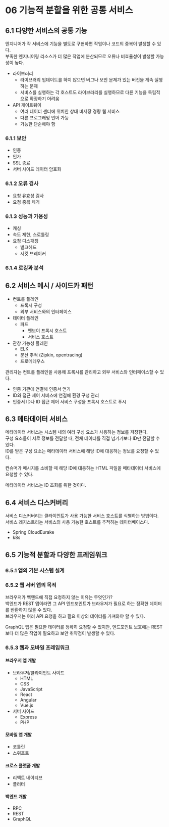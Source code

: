 # 06 기능적 분할을 위한 공통 서비스

## 6.1 다양한 서비스의 공통 기능

엔지니어가 각 서비스에 기능을 별도로 구현하면 작업이나 코드의 중복이 발생할 수 있다.  
부족한 엔지니어링 리소스가 더 많은 작업에 분산되므로 오류나 비효율성이 발생할 가능성이 높다.  

- 라이브러리
  - 라이브러리 업데이트를 하지 않으면 버그나 보안 문제가 있는 버전을 계속 실행하는 문제
  - 서비스를 실행하는 각 호스트도 라이브러리를 실행하므로 다른 기능을 독립적으로 확장하기 어려움
- API 게이트웨이
  - 여러 데이터 센터에 위치한 상태 비저장 경량 웹 서비스
  - 다른 프로그래밍 언어 가능
  - 가능한 단순해야 함

### 6.1.1 보안

- 인증
- 인가
- SSL 종료
- 서버 사이드 데이터 암호화


### 6.1.2 오류 검사

- 요청 유효성 검사
- 요청 중복 제거


### 6.1.3 성능과 가용성

- 캐싱
- 속도 제한, 스로틀링
- 요청 디스패칭
  - 벌크헤드
  - 서킷 브레이커


### 6.1.4 로깅과 분석


## 6.2 서비스 메시 / 사이드카 패턴

- 컨트롤 플레인
  - 프록시 구성
  - 외부 서비스와의 인터페이스
- 데이터 플레인
  - 파드
    - 엔보이 프록시 호스트
    - 서비스 호스트
- 관창 가능성 플레인
  - ELK
  - 분산 추적 (Zipkin, opentracing)
  - 프로메테우스

관리자는 컨트롤 플레인을 사용해 프록시를 관리하고 외부 서비스와 인터페이스할 수 있다.  

- 인증 기관에 연결해 인증서 얻기
- ID와 접근 제어 서비스에 연결해 환경 구성 관리
- 인증서 ID나 ID 접근 제어 서비스 구성을 프록시 호스트로 푸시


## 6.3 메타데이터 서비스

메타데이터 서비스는 시스템 내의 여러 구성 요소가 사용하는 정보를 저장한다.  
구성 요소들이 서로 정보를 전달할 때, 전체 데이터를 직접 넘기기보다 ID만 전달할 수 있다.  
ID를 받은 구성 요소는 메타데이터 서비스에 해당 ID에 대응하는 정보를 요청할 수 있다.  

컨슈머가 메시지를 소비할 때 해당 ID에 대응하는 HTML 파일을 메타데이터 서비스에 요청할 수 있다.  

메타데이터 서비스는 ID 조회를 위한 것이다.  


## 6.4 서비스 디스커버리

서비스 디스커버리는 클라이언트가 사용 가능한 서비스 호스트를 식별하는 방법이다.  
서비스 레지스트리는 서비스의 사용 가능한 호스트를 추적하는 데이터베이스다.  

- Spring CloudEurake
- k8s


## 6.5 기능적 분할과 다양한 프레임워크

### 6.5.1 앱의 기본 시스템 설계

### 6.5.2 웹 서버 앱의 목적

브라우저가 백엔드에 직접 요청하지 않는 이유는 무엇인가?  
백엔드가 REST 앱이라면 그 API 엔드포인트가 브라우저가 필요로 하는 정확한 데이터를 반환하지 않을 수 있다.  
브라우저는 여러 API 요청을 하고 필요 이상의 데이터를 가져와야 할 수 있다.  

GraphQL 앱은 필요한 데이터를 정확히 요청할 수 있지만, 엔드포인트 보호에는 REST보다 더 많은 작업이 필요하고 보안 취약점이 발생할 수 있다.  


### 6.5.3 웹과 모바일 프레임워크

#### 브라우저 앱 개발

- 브라우저/클라이언트 사이드
  - HTML
  - CSS
  - JavaScript
  - React
  - Angular
  - Vue.js
- 서버 사이드
  - Express
  - PHP

#### 모바일 앱 개발

- 코틀린
- 스위프트

#### 크로스 플랫폼 개발

- 리액트 네이티브
- 플러터

#### 백엔드 개발

- RPC
- REST
- GraphQL


